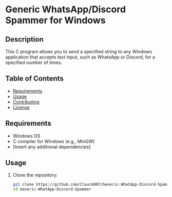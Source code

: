 # Generic WhatsApp/Discord Spammer for Windows

## Description
This C program allows you to send a specified string to any Windows application that accepts text input, such as WhatsApp or Discord, for a specified number of times.

## Table of Contents
- [Requirements](#requirements)
- [Usage](#usage)
- [Contributing](#contributing)
- [License](#license)

## Requirements
- Windows OS
- C compiler for Windows (e.g., MinGW)
- [Insert any additional dependencies]

## Usage
1. Clone the repository:
   ```bash
   git clone https://github.com/Clauck007/Generic-WhatApp-Discord-Spammer.git
   cd Generic-WhatApp-Discord-Spammer